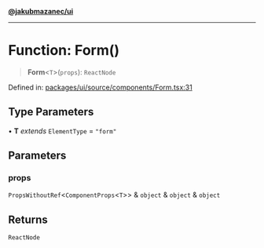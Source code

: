 [**@jakubmazanec/ui**](../README.md)

---

# Function: Form()

> **Form**\<`T`\>(`props`): `ReactNode`

Defined in:
[packages/ui/source/components/Form.tsx:31](https://github.com/jakubmazanec/tools/blob/66e975ab265618dba82f8e4c56654145b7ba4db7/packages/ui/source/components/Form.tsx#L31)

## Type Parameters

• **T** _extends_ `ElementType` = `"form"`

## Parameters

### props

`PropsWithoutRef`\<`ComponentProps`\<`T`\>\> & `object` & `object` & `object`

## Returns

`ReactNode`

